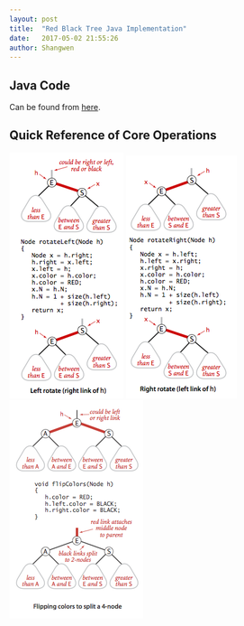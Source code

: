 ```yaml
---
layout: post
title:  "Red Black Tree Java Implementation"
date:   2017-05-02 21:55:26
author: Shangwen
---
```

## Java Code
Can be found from [here](https://github.com/sluo6/data-structure-algorithm/blob/master/src/RedBlackBST.java).

## Quick Reference of Core Operations
![alt text](https://github.com/sluo6/sluo6.github.io/blob/master/img/redblack-left-rotate.png)
![alt text](https://github.com/sluo6/sluo6.github.io/blob/master/img/redblack-right-rotate.png)
![alt text](https://github.com/sluo6/sluo6.github.io/blob/master/img/color-flip.png)
